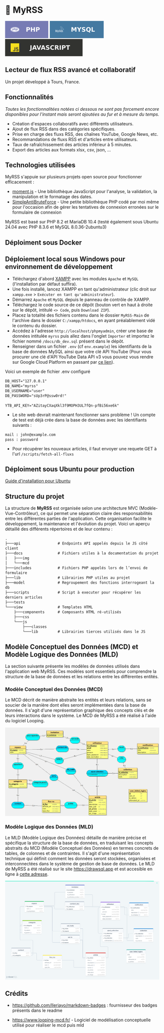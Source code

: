 # 📰 MyRSS

![PHP](./docs/img/php.svg)
![MySQL](./docs/img/mysql.svg)
![JS](./docs/img/js.svg)

## Lecteur de flux RSS avancé et collaboratif

Un projet développé à Tours, France.

## Fonctionnalités

_Toutes les fonctionnalitées notées ci dessous ne sont pas forcement encore disponibles pour l'instant mais seront ajoutées au fur et à mesure du temps._

- Création d'espaces collaboratifs avec différents utilisateurs.
- Ajout de flux RSS dans des catégories spécifiques.
- Prise en charge des fluxs RSS, des chaînes YouTube, Google News, etc.
- Recommandations de fluxs RSS et d'articles entre utilisateurs.
- Taux de rafraîchissement des articles inférieur à 5 minutes.
- Export des articles aux formats xlsx, csv, json, ...

## Technologies utilisées

MyRSS s'appuie sur plusieurs projets open source pour fonctionner efficacement :

- [moment.js](https://github.com/moment/moment/) - Une bibliothèque JavaScript pour l'analyse, la validation, la manipulation et le formatage des dates.
- [SimpleAntiBruteForce](https://github.com/GatienFrenchDev/SimpleAntiBruteForce) - Une petite bibliothèque PHP codé par moi même pour l'occasion afin de gérer les tentatives de connexion erronées sur le formulaire de connexion

MyRSS est basé sur PHP 8.2 et MariaDB 10.4 (testé également sous Ubuntu 24.04 avec PHP 8.3.6 et MySQL 8.0.36-2ubuntu3)

## Déploiment sous Docker


## Déploiement local sous Windows pour environnement de développement

- Téléchargez d'abord [XAMPP](https://www.apachefriends.org/fr/index.html) avec les modules `Apache` et `MySQL` (l'installation par défaut suffira).
- Une fois installé, lancez XAMPP en tant qu'administrateur (clic droit sur `xampp.exe` > `Exécuter en tant qu'administrateur`).
- Démarrez `Apache` et `MySQL` depuis le panneau de contrôle de XAMPP.
- Téléchargez le code source de ce dépôt (bouton vert en haut à droite sur le dépôt, intitulé `<> Code`, puis `Download ZIP`).
- Placez la totalité des fichiers contenu dans le dossier `MyRSS-Main` de l'archive dans le dossier `C:/xampp/htdocs`, en ayant préalablement vidé le contenu du dossier.
- Accédez à l'adresse `http://localhost/phpmyadmin`, créer une base de données intitulée `myrss` puis allez dans l'onglet `Importer` et importez le fichier nommé `/docs/db_dev.sql` présent dans le dépôt.
- Renseigner dans un fichier `.env` (cf `env.example`) les identifiants de la base de données MySQL ainsi que votre clé API YouTube (Pour vous procurer une clé d'API YouTube Data API v3
 vous pouvez vous rendre sur Google Cloud Platform en passant par [ce lien](https://console.cloud.google.com/apis/api/youtube.googleapis.com/credentials)). 
 
 Voici un exemple de fichier .env configuré
```
DB_HOST="127.0.0.1"
DB_NAME="myrss"
DB_USERNAME="user"
DB_PASSWORD="sUp3rP@ssw0rd!"

YTB_API_KEY="AZitayCXaqXkl3f9MOPH3UL7fQn-pfBi56xe6k"
```

- Le site web devrait maintenant fonctionner sans problème ! Un compte de test est déjà crée dans la base de données avec les identifiants suivants :
```
mail : john@example.com
pass : password
```
- Pour récupérer les nouveaux articles, il faut envoyer une requete GET à l'url `/scripts/fetch-all-fluxs`

## Déploiment sous Ubuntu pour production

[Guide d'installation pour Ubuntu](./docs/installation_guide_ubuntu.md)

## Structure du projet

La structure de **MyRSS** est organisée selon une architecture MVC (Modèle-Vue-Contrôleur), ce qui permet une séparation claire des responsabilités entre les différentes parties de l'application. Cette organisation facilite le développement, la maintenance et l'évolution du projet. Voici un aperçu détaillé des différents répertoires et de leur contenu :



```
.
├───api                 # Endpoints API appelés depuis le JS côté client
├───docs                # Fichiers utiles à la documentation du projet
|   ├───img             
│   └───mcd             
├───includes            # Fichiers PHP appelés lors de l’envoi de formulaire
├───lib                 # Librairies PHP utiles au projet
├───model               # Regroupement des fonctions interrogeant la db
├───scripts             # Script à executer pour récupérer les derniers articles
├───tests               
└───view                # Templates HTML
    ├───components      # Composants HTML ré-utilisés
    ├───css             
    └───js              
        ├───classes
        └───lib         # Librairies tierces utilisés dans le JS
```

## Modèle Conceptuel des Données (MCD) et Modèle Logique des Données (MLD)

La section suivante présente les modèles de données utilisés dans l'application web MyRSS. Ces modèles sont essentiels pour comprendre la structure de la base de données et les relations entre les différentes entités.

### Modèle Conceptuel des Données (MCD)
Le MCD décrit de manière abstraite les entités et leurs relations, sans se soucier de la manière dont elles seront implémentées dans la base de données. Il s'agit d'une représentation graphique des concepts clés et de leurs interactions dans le système. Le MCD de MyRSS a été réalisé à l'aide du logiciel Looping.

![MCD](./docs/img/mcd.jpg)

### Modèle Logique des Données (MLD)
Le MLD (Modèle Logique des Données) détaille de manière précise et spécifique la structure de la base de données, en traduisant les concepts abstraits du MCD (Modèle Conceptuel des Données) en termes concrets de tables, de colonnes et de contraintes. Il s'agit d'une représentation technique qui définit comment les données seront stockées, organisées et interconnectées dans le système de gestion de base de données. Le MLD de MyRSS a été réalisé sur le site https://drawsql.app et est accesible en ligne à [cette adresse](https://drawsql.app/teams/gatiendev/diagrams/myrss).

![MLD](./docs/img/mld.png)


## Crédits
- https://github.com/Ileriayo/markdown-badges : fournisseur des badges présents dans le readme

- https://www.looping-mcd.fr/ - Logiciel de modélisation conceptuelle utilisé pour réaliser le mcd puis mld